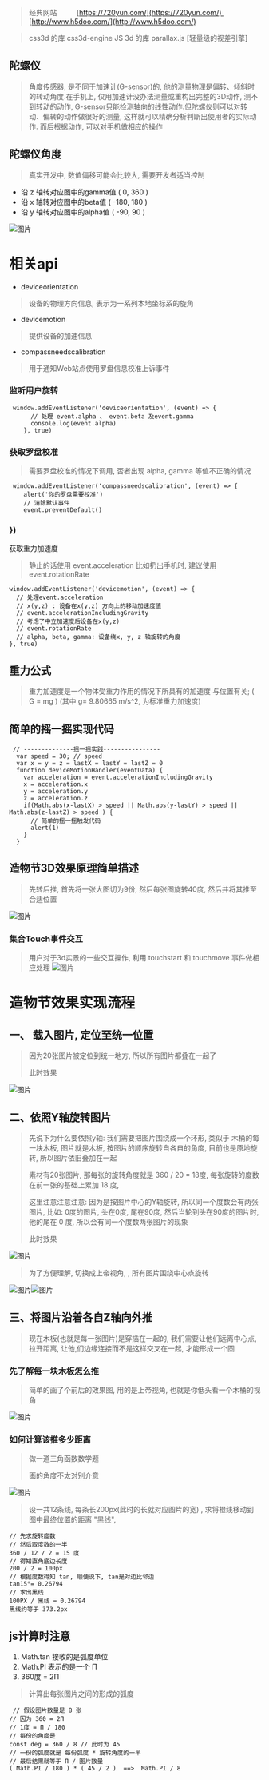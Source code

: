 >经典网站         
>[https://720yun.com/](https://720yun.com/)         
>[http://www.h5doo.com/](http://www.h5doo.com/)

>css3d 的库 css3d-engine
>JS 3d 的库 parallax.js [轻量级的视差引擎]
## 
## 陀螺仪
>角度传感器, 是不同于加速计(G-sensor)的, 他的测量物理是偏转、倾斜时的转动角度.在手机上, 仅用加速计没办法测量或重构出完整的3D动作, 测不到转动的动作, G-sensor只能检测轴向的线性动作.但陀螺仪则可以对转动、偏转的动作做很好的测量, 这样就可以精确分析判断出使用者的实际动作. 而后根据动作, 可以对手机做相应的操作

##  陀螺仪角度
>真实开发中, 数值偏移可能会比较大, 需要开发者适当控制
* 沿 z 轴转对应图中的gamma值 ( 0, 360 )
* 沿 x 轴转对应图中的beta值 ( -180, 180 )
* 沿 y 轴转对应图中的alpha值 ( -90, 90 )

![图片](https://uploader.shimo.im/f/WJfubRaSLT07Wd5Q.png!thumbnail)



# 相关api 
* deviceorientation  
>设备的物理方向信息, 表示为一系列本地坐标系的旋角
* devicemotion
>提供设备的加速信息
* compassneedscalibration
>用于通知Web站点使用罗盘信息校准上诉事件

### 监听用户旋转
```
 window.addEventListener('deviceorientation', (event) => {
      // 处理 event.alpha 、 event.beta 及event.gamma
      console.log(event.alpha)
    }, true)

```

### 获取罗盘校准
>需要罗盘校准的情况下调用,  否者出现 alpha, gamma 等值不正确的情况
```
 window.addEventListener('compassneedscalibration', (event) => {
    alert('你的罗盘需要校准')
    // 清除默认事件
    event.preventDefault()
```
### })

获取重力加速度
>静止的话使用 event.acceleration
>比如扔出手机时, 建议使用 event.rotationRate
```
window.addEventListener('devicemotion', (event) => {
  // 处理event.acceleration
  // x(y,z) : 设备在x(y,z) 方向上的移动加速度值
  // event.accelerationIncludingGravity
  // 考虑了中立加速度后设备在x(y,z)
  // event.rotationRate
  // alpha, beta, gamma: 设备绕x, y, z 轴旋转的角度
}, true)
```


## 重力公式
>重力加速度是一个物体受重力作用的情况下所具有的加速度
>与位置有关; ( G = mg ) (其中 g= 9.80665 m/s^2,  为标准重力加速度)


## 简单的摇一摇实现代码
```
 // --------------摇一摇实践----------------
  var speed = 30; // speed
  var x = y = z = lastX = lastY = lastZ = 0
  function deviceMotionHandler(eventData) {
    var acceleration = event.accelerationIncludingGravity
    x = acceleration.x
    y = acceleration.y
    z = acceleration.z
    if(Math.abs(x-lastX) > speed || Math.abs(y-lastY) > speed || Math.abs(z-lastZ) > speed ) {
      // 简单的摇一摇触发代码
      alert(1)
    }
  }

```


## 造物节3D效果原理简单描述
>先转后推, 首先将一张大图切为9份,  然后每张图旋转40度,  然后并将其推至合适位置

![图片](https://uploader.shimo.im/f/gVgiD8GPdTIfF0DV.png!thumbnail)

### 集合Touch事件交互
>用户对于3d实景的一些交互操作, 利用 touchstart 和 touchmove 事件做相应处理
>![图片](https://uploader.shimo.im/f/jYxmXXSWbVstu0j7.png!thumbnail)

# 造物节效果实现流程
## 一、 载入图片, 定位至统一位置
>因为20张图片被定位到统一地方, 所以所有图片都叠在一起了
>
>此时效果


![图片](https://uploader.shimo.im/f/RkUIlZPXQ3sHXGqs.png!thumbnail)

## 二、依照Y轴旋转图片
>先说下为什么要依照y轴:  我们需要把图片围绕成一个环形, 类似于 木桶的每一块木板,   图片就是木板, 按图片的顺序旋转自各自的角度, 目前也是原地旋转, 所以图片依旧叠加在一起
>
>素材有20张图片, 那每张的旋转角度就是 360 / 20 = 18度, 每张旋转的度数在前一张的基础上累加 18 度, 
>
>这里注意注意注意: 因为是按图片中心的Y轴旋转, 所以同一个度数会有两张图片,  比如: 0度的图片, 头在0度, 尾在90度,    然后当轮到头在90度的图片时, 他的尾在 0 度, 所以会有同一个度数两张图片的现象
>
>此时效果

![图片](https://uploader.shimo.im/f/uvEXPEEFTGg3wvxO.png!thumbnail)

>为了方便理解, 切换成上帝视角, ,  所有图片围绕中心点旋转

![图片](https://uploader.shimo.im/f/dlrPQ0PYpCUzMDc0.png!thumbnail)![图片](https://uploader.shimo.im/f/9sOoS92Xfn4U0qMa.png!thumbnail)

## 三、将图片沿着各自Z轴向外推
>现在木板(也就是每一张图片)是穿插在一起的, 我们需要让他们远离中心点, 拉开距离, 让他,们边缘连接而不是这样交叉在一起,  才能形成一个圆

### 先了解每一块木板怎么推
>简单的画了个前后的效果图,  用的是上帝视角, 也就是你低头看一个木桶的视角

![图片](https://uploader.shimo.im/f/fXGv09PtZR8ZQcEH.png!thumbnail)
### 如何计算该推多少距离
>做一道三角函数数学题
>
>画的角度不太对别介意

![图片](https://uploader.shimo.im/f/8q1dGT07hEgSxwSj.png!thumbnail)
>设一共12条线,  每条长200px(此时的长就对应图片的宽) ,  求将橙线移动到图中最终位置的距离 "黑线",
```
// 先求旋转度数
// 然后取度数的一半
360 / 12 / 2 = 15 度
// 得知直角底边长度
200 / 2 = 100px
// 根据度数得知 tan, 顺便说下, tan是对边比邻边
tan15°= 0.26794
// 求出黑线
100PX / 黑线 = 0.26794
黑线约等于 373.2px
```

## js计算时注意
1. Math.tan 接收的是弧度单位
2. Math.PI 表示的是一个 Π
3. 360度 = 2Π 
>计算出每张图片之间的形成的弧度
```
 // 假设图片数量是 8 张
// 因为 360 = 2Π
// 1度 = Π / 180
// 每份的角度是
const deg = 360 / 8 // 此时为 45
// 一份的弧度就是 每份弧度 * 旋转角度的一半
// 最后结果就等于 Π / 图片数量
( Math.PI / 180 ) * ( 45 / 2 )  ==>  Math.PI / 8
```



